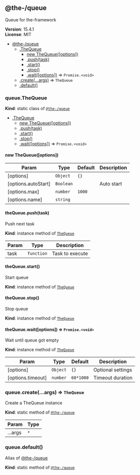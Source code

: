 <!--- Code generated by @the-/script-doc. DO NOT EDIT. -->

<a name="module_@the-/queue"></a>

## @the-/queue
Queue for the-framework

**Version**: 15.4.1  
**License**: MIT  

* [@the-/queue](#module_@the-/queue)
    * [.TheQueue](#module_@the-/queue.TheQueue)
        * [new TheQueue([options])](#new_module_@the-/queue.TheQueue_new)
        * [.push(task)](#module_@the-/queue.TheQueue+push)
        * [.start()](#module_@the-/queue.TheQueue+start)
        * [.stop()](#module_@the-/queue.TheQueue+stop)
        * [.wait([options])](#module_@the-/queue.TheQueue+wait) ⇒ <code>Promise.&lt;void&gt;</code>
    * [.create(...args)](#module_@the-/queue.create) ⇒ <code>TheQueue</code>
    * [.default()](#module_@the-/queue.default)

<a name="module_@the-/queue.TheQueue"></a>

### queue.TheQueue
**Kind**: static class of [<code>@the-/queue</code>](#module_@the-/queue)  

* [.TheQueue](#module_@the-/queue.TheQueue)
    * [new TheQueue([options])](#new_module_@the-/queue.TheQueue_new)
    * [.push(task)](#module_@the-/queue.TheQueue+push)
    * [.start()](#module_@the-/queue.TheQueue+start)
    * [.stop()](#module_@the-/queue.TheQueue+stop)
    * [.wait([options])](#module_@the-/queue.TheQueue+wait) ⇒ <code>Promise.&lt;void&gt;</code>

<a name="new_module_@the-/queue.TheQueue_new"></a>

#### new TheQueue([options])

| Param | Type | Default | Description |
| --- | --- | --- | --- |
| [options] | <code>Object</code> | <code>{}</code> |  |
| [options.autoStart] | <code>Boolean</code> |  | Auto start |
| [options.max] | <code>number</code> | <code>1000</code> |  |
| [options.name] | <code>string</code> |  |  |

<a name="module_@the-/queue.TheQueue+push"></a>

#### theQueue.push(task)
Push next task

**Kind**: instance method of [<code>TheQueue</code>](#module_@the-/queue.TheQueue)  

| Param | Type | Description |
| --- | --- | --- |
| task | <code>function</code> | Task to execute |

<a name="module_@the-/queue.TheQueue+start"></a>

#### theQueue.start()
Start queue

**Kind**: instance method of [<code>TheQueue</code>](#module_@the-/queue.TheQueue)  
<a name="module_@the-/queue.TheQueue+stop"></a>

#### theQueue.stop()
Stop queue

**Kind**: instance method of [<code>TheQueue</code>](#module_@the-/queue.TheQueue)  
<a name="module_@the-/queue.TheQueue+wait"></a>

#### theQueue.wait([options]) ⇒ <code>Promise.&lt;void&gt;</code>
Wait until queue got empty

**Kind**: instance method of [<code>TheQueue</code>](#module_@the-/queue.TheQueue)  

| Param | Type | Default | Description |
| --- | --- | --- | --- |
| [options] | <code>Object</code> | <code>{}</code> | Optional settings |
| [options.timeout] | <code>number</code> | <code>60*1000</code> | Timeout duration |

<a name="module_@the-/queue.create"></a>

### queue.create(...args) ⇒ <code>TheQueue</code>
Create a TheQueue instance

**Kind**: static method of [<code>@the-/queue</code>](#module_@the-/queue)  

| Param | Type |
| --- | --- |
| ...args | <code>\*</code> | 

<a name="module_@the-/queue.default"></a>

### queue.default()
Alias of [@the-/queue](#module_@the-/queue)

**Kind**: static method of [<code>@the-/queue</code>](#module_@the-/queue)  

